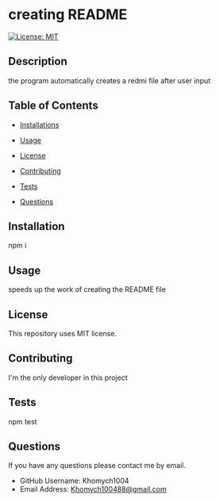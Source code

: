 # creating README  
   
[![License: MIT](https://img.shields.io/badge/License-MIT-yellow.svg)](https://opensource.org/licenses/MIT)

## Description 
the program automatically creates a redmi file after user input  

## Table of Contents

* [Installations](#installations)

* [Usage](#usage)

* [License](#license)

* [Contributing](#contributing)

* [Tests](#tests)

* [Questions](#questions)

## Installation
npm i 

## Usage
speeds up the work of creating the README file  

## License
This repository uses MIT license.

## Contributing
I'm the only developer in this project

## Tests
npm test

## Questions

If you have any questions please contact me by email.

- GitHub Username: Khomych1004
- Email Address: Khomych100488@gmail.com
